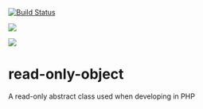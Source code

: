 [![Build Status](https://travis-ci.com/gugunso/read-only-object.svg?branch=main)](https://travis-ci.com/gugunso/read-only-object)

<a href="https://codeclimate.com/github/gugunso/read-only-object/maintainability"><img src="https://api.codeclimate.com/v1/badges/ed33032118663588cd31/maintainability" /></a>

<a href="https://codeclimate.com/github/gugunso/read-only-object/test_coverage"><img src="https://api.codeclimate.com/v1/badges/ed33032118663588cd31/test_coverage" /></a>

# read-only-object
A read-only abstract class used when developing in PHP


